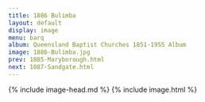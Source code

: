 ```yaml
---
title: 1886 Bulimba
layout: default
display: image
menu: barq
album: Queensland Baptist Churches 1851-1955 Album
image: 1886-Bulimba.jpg
prev: 1885-Maryborough.html
next: 1887-Sandgate.html
---
```

{% include image-head.md %}
{% include image.html %}